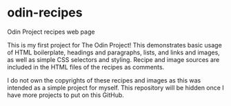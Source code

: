 # odin-recipes
Odin Project recipes web page

This is my first project for The Odin Project! This demonstrates basic usage of HTML boilerplate, headings and paragraphs, lists, and links and images, as well as simple CSS selectors and styling. Recipe and image sources are included in the HTML files of the recipes as comments.

I do not own the copyrights of these recipes and images as this was intended as a simple project for myself. This repository will be hidden once I have more projects to put on this GitHub.
